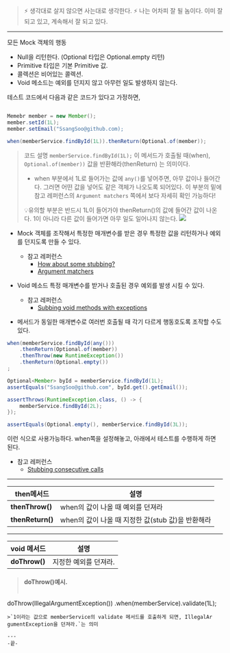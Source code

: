 > ⚡ 생각대로 살지 않으면 사는대로 생각한다.
> ⚡ 나는 어차피 잘 될 놈이다. 이미 잘 되고 있고, 계속해서 잘 되고 있다.

---

모든 Mock 객체의 행동
* Null을 리턴한다. (Optional 타입은 Optional.empty 리턴)
* Primitive 타입은 기본 Primitive 값.
* 콜렉션은 비어있는 콜렉션.
* Void 메소드는 예외를 던지지 않고 아무런 일도 발생하지 않는다.

테스트 코드에서 다음과 같은 코드가 있다고 가정하면,

```java

Memebr member = new Member();
member.setId(1L);
member.setEmail("SsangSoo@github.com);

when(memberService.findById(1L)).thenReturn(Optional.of(member));
```

> 코드 설명
`memberService.findById(1L);` 이 메서드가 호출될 때(when),
`Optional.of(member))` 값을 반환해라(thenReturn)
는 의미이다.
> * when 부분에서 1L로 들어가는 값에 `any()`를 넣어주면, 아무 값이나 들어간다. 그러면 어떤 값을 넣어도 같은 객체가 나오도록 되어있다. 
> 이 부분의 밑에 참고 레퍼런스의 `Argument matchers` 쪽에서 보다 자세히 확인 가능하다!
>
> 💡유의할 부분은 반드시 1L이 들어가야 thenReturn()의 값에 들어간 값이 나온다. 1이 아니라 다른 값이 들어가면 아무 일도 일어나지 않는다.
>![](https://velog.velcdn.com/images/tjdtn4484/post/a9b93a59-d9a3-437b-ad1a-67a73d3c28af/image.png)

* Mock 객체를 조작해서 특정한 매개변수를 받은 경우 특정한 값을 리턴하거나 예외를 던지도록 만들 수 있다.
  * 참고 레퍼런스
    * [How about some stubbing?](https://javadoc.io/doc/org.mockito/mockito-core/latest/org/mockito/Mockito.html#2)
    * [Argument matchers](https://javadoc.io/doc/org.mockito/mockito-core/latest/org/mockito/Mockito.html#3)

* Void 메소드 특정 매개변수를 받거나 호출된 경우 예외를 발생 시킬 수 있다.
  * 참고 레퍼런스
    * [Subbing void methods with exceptions](https://javadoc.io/doc/org.mockito/mockito-core/latest/org/mockito/Mockito.html#5)

* 메서드가 동일한 매개변수로 여러번 호출될 때 각기 다르게 행동호도록 조작할 수도 있다.
```java
when(memberService.findById(any()))
	.thenReturn(Optional.of(member))
    .thenThrow(new RuntimeException())
    .thenReturn(Optional.empty())
;

Optional<Member> byId = memberService.findById(1L);
assertEquals("SsangSoo@github.com", byId.get().getEmail());

assertThrows(RuntimeException.class, () -> {
	memberService.findById(2L);
});

assertEquals(Optional.empty(), memberService.findById(3L));
```
이런 식으로 사용가능하다.
when쪽을 설정해놓고, 아래에서 테스트를 수행하게 하면 된다.

  * 참고 레퍼런스
    * [Stubbing consecutive calls](https://javadoc.io/doc/org.mockito/mockito-core/latest/org/mockito/Mockito.html#10)

---
|then메서드|설명|
|-|-|
|**thenThrow()**|when의 값이 나올 때 예외를 던져라|
|**thenReturn()**|when의 값이 나올 때 지정한 값(stub 값)을 반환해라|

---

|void 메서드|설명|
|-|-|
|**doThrow()**|지정한 예외를 던져라.|

> #### doThrow()예시.
> ```java
doThrow(IllegalArgumentException())
	.when(memberService).validate(1L);
```
>`1이라는 값으로 memberService의 validate 메서드를 호출하게 되면, IllegalAr gumentException을 던져라.`는 의미

---
-끝-
